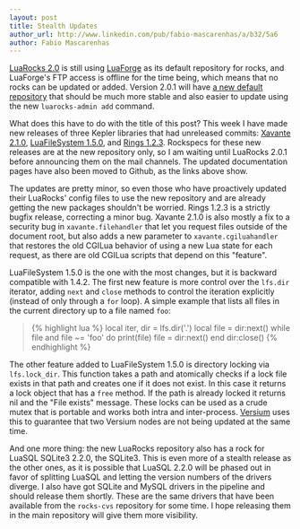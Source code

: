 ```yaml
---
layout: post
title: Stealth Updates
author_url: http://www.linkedin.com/pub/fabio-mascarenhas/a/b32/5a6
author: Fabio Mascarenhas
---
```


[LuaRocks 2.0](http://luarocks.org) is still using [LuaForge](http://luaforge.net) as its
default repository for rocks, and LuaForge's FTP access is offline for the time being,
which means that no rocks can be updated or added. Version 2.0.1 will have [a new default
repository](http://luarocks.org/repositories/rocks) that should be much more stable and
also easier to update using the new `luarocks-admin add` command.

What does this have to do with the title of this post? This week I have made new releases of
three Kepler libraries that had unreleased commits: [Xavante 2.1.0](http://keplerproject.github.com/xavante), [LuaFileSystem 1.5.0](http://keplerproject.github.com/luafilesystem), and [Rings 1.2.3](http://keplerproject.github.com/rings/). Rockspecs for these new releases are at the new repository only,
so I am waiting until LuaRocks 2.0.1 before announcing them on the mail channels. The updated
documentation pages have also been moved to Github, as the links above show.

The updates are pretty minor, so even those who have proactively updated their LuaRocks' config files
to use the new repository and are already getting the new packages shouldn't be worried. Rings 1.2.3
is a strictly bugfix release, correcting a minor bug. Xavante 2.1.0 is also mostly a fix to a
security bug in `xavante.filehandler` that let you request files outside of the document root, but
also adds a new parameter to `xavante.cgiluahandler` that restores the old CGILua behavior of
using a new Lua state for each request, as there are old CGILua scripts that depend on this "feature".

LuaFileSystem 1.5.0 is the one with the most changes, but it is backward compatible with 1.4.2. The
first new feature is more control over the `lfs.dir` iterator, adding `next` and `close` methods to
control the iteration explicitly (instead of only through a `for` loop). A simple example that
lists all files in the current directory up to a file named `foo`:

<blockquote>
{% highlight lua %}
local iter, dir = lfs.dir('.')
local file = dir:next()
while file and file ~= 'foo' do
  print(file)
  file = dir:next()
end
dir:close()
{% endhighlight %}
</blockquote>

The other feature added to LuaFileSystem 1.5.0 is directory locking via `lfs.lock_dir`. This function
takes a path and atomically checks if a lock file exists in that path and creates one if it does not
exist. In this case it returns a lock object that has a `free` method. If the path is already locked
it returns nil and the "File exists" message. These locks can be used as a crude mutex that is
portable and works both intra and inter-process. [Versium](http://sputnik.freewisdom.org/en/Versium)
uses this to guarantee that two Versium nodes are not being updated at the same time.

And one more thing: the new LuaRocks repository also has a rock for LuaSQL SQLite3 2.2.0, the SQLite3.
This is even more of a stealth release as the other ones, as it is possible that LuaSQL 2.2.0 will
be phased out in favor of splitting LuaSQL and letting the version numbers of the drivers diverge.
I also have got SQLite and MySQL drivers in the pipeline and should release them shortly. These
are the same drivers that have been available from the `rocks-cvs` repository for some time. I hope
releasing them in the main repository will give them more visibility.
